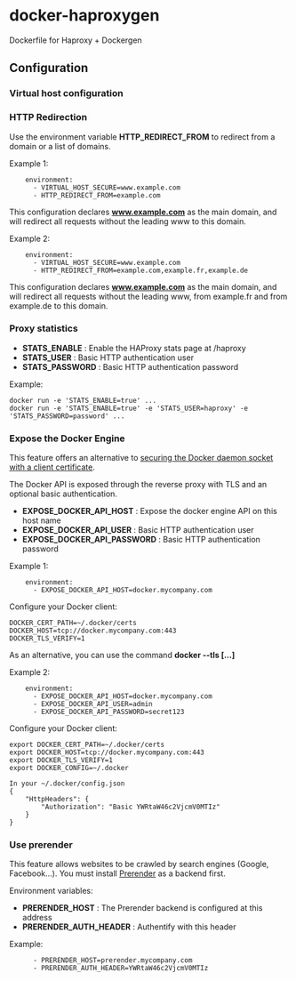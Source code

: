 # docker-haproxygen
Dockerfile for Haproxy + Dockergen

## Configuration
### Virtual host configuration
### HTTP Redirection

Use the environment variable **HTTP_REDIRECT_FROM** to redirect from a domain or a list of domains.

Example 1:
```
    environment:
      - VIRTUAL_HOST_SECURE=www.example.com
      - HTTP_REDIRECT_FROM=example.com
```

This configuration declares **www.example.com** as the main domain, and will redirect all requests without the leading www to this domain.

Example 2:
```
    environment:
      - VIRTUAL_HOST_SECURE=www.example.com
      - HTTP_REDIRECT_FROM=example.com,example.fr,example.de
```

This configuration declares **www.example.com** as the main domain, and will redirect all requests without the leading www, from example.fr and from example.de to this domain.

### Proxy statistics

- **STATS_ENABLE** : Enable the HAProxy stats page at /haproxy
- **STATS_USER** : Basic HTTP authentication user
- **STATS_PASSWORD** : Basic HTTP authentication password

Example:
```
docker run -e 'STATS_ENABLE=true' ...
docker run -e 'STATS_ENABLE=true' -e 'STATS_USER=haproxy' -e 'STATS_PASSWORD=password' ...
```

### Expose the Docker Engine

This feature offers an alternative to [securing the Docker daemon socket with a client certificate](https://docs.docker.com/engine/security/https/).

The Docker API is exposed through the reverse proxy with TLS and an optional basic authentication.

- **EXPOSE_DOCKER_API_HOST** : Expose the docker engine API on this host name
- **EXPOSE_DOCKER_API_USER** : Basic HTTP authentication user
- **EXPOSE_DOCKER_API_PASSWORD** : Basic HTTP authentication password

Example 1:
```
    environment:
      - EXPOSE_DOCKER_API_HOST=docker.mycompany.com
```

Configure your Docker client:

```
DOCKER_CERT_PATH=~/.docker/certs
DOCKER_HOST=tcp://docker.mycompany.com:443
DOCKER_TLS_VERIFY=1
```

As an alternative, you can use the command **docker --tls [...]**

Example 2:
```
    environment:
      - EXPOSE_DOCKER_API_HOST=docker.mycompany.com
      - EXPOSE_DOCKER_API_USER=admin
      - EXPOSE_DOCKER_API_PASSWORD=secret123
```

Configure your Docker client:

```
export DOCKER_CERT_PATH=~/.docker/certs
export DOCKER_HOST=tcp://docker.mycompany.com:443
export DOCKER_TLS_VERIFY=1
export DOCKER_CONFIG=~/.docker
```

```
In your ~/.docker/config.json
{
	"HttpHeaders": {
		"Authorization": "Basic YWRtaW46c2VjcmV0MTIz"
	}
}
```

### Use prerender

This feature allows websites to be crawled by search engines (Google, Facebook...). You must install [Prerender](https://prerender.io/) as a backend first. 

Environment variables:

- **PRERENDER_HOST** : The Prerender backend is configured at this address 
- **PRERENDER_AUTH_HEADER** : Authentify with this header

Example:

```
      - PRERENDER_HOST=prerender.mycompany.com
      - PRERENDER_AUTH_HEADER=YWRtaW46c2VjcmV0MTIz
```

